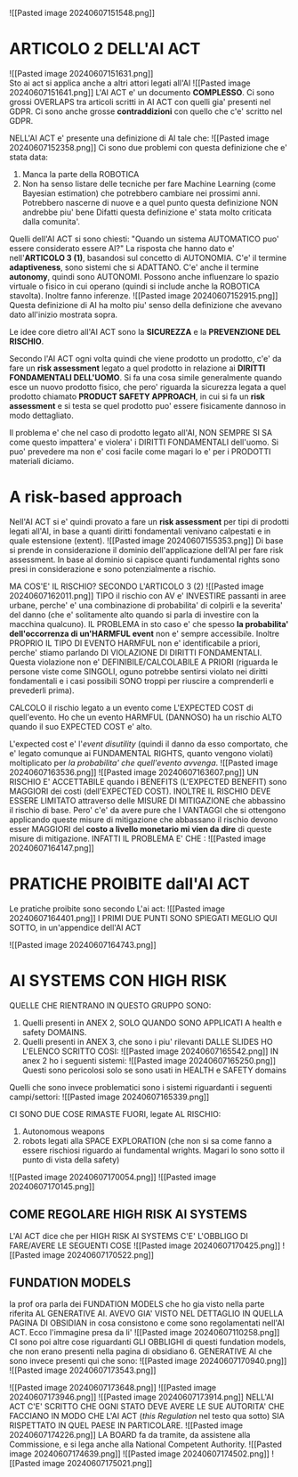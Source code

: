 ![[Pasted image 20240607151548.png]]
# ARTICOLO 2 DELL'AI ACT
![[Pasted image 20240607151631.png]]\
Sto ai act si applica anche a altri attori legati all'AI
![[Pasted image 20240607151641.png]]
L'AI ACT e' un documento **COMPLESSO**. Ci sono grossi OVERLAPS tra articoli scritti in AI ACT con quelli gia' presenti nel GDPR. Ci sono anche grosse **contraddizioni** con quello che c'e' scritto nel GDPR.

NELL'AI ACT e' presente una definizione di AI tale che:
![[Pasted image 20240607152358.png]]
Ci sono due problemi con questa definizione che e' stata data:
1. Manca la parte della ROBOTICA
2. Non ha senso listare delle tecniche per fare Machine Learning (come Bayesian estimation) che potrebbero cambiare nei prossimi anni. Potrebbero nascerne di nuove e a quel punto questa definizione NON andrebbe piu' bene
Difatti questa definizione e' stata molto criticata dalla comunita'.

Quelli dell'AI ACT si sono chiesti: "Quando un sistema AUTOMATICO puo' essere considerato essere AI?"
La risposta che hanno dato e' nell'**ARTICOLO 3 (1)**, basandosi sul concetto di AUTONOMIA.
C'e' il termine **adaptiveness**, sono sistemi che si ADATTANO. C'e' anche il termine **autonomy**, quindi sono AUTONOMI. Possono anche influenzare lo spazio virtuale o fisico in cui operano (quindi si include anche la ROBOTICA stavolta). Inoltre fanno inferenze.
![[Pasted image 20240607152915.png]]
Questa definizione di AI ha molto piu' senso della definizione che avevano dato all'inizio mostrata sopra. 

Le idee core dietro all'AI ACT sono la **SICUREZZA** e la **PREVENZIONE DEL RISCHIO**.

Secondo l'AI ACT ogni volta quindi che viene prodotto un prodotto, c'e' da fare un **risk assessment** legato a quel  prodotto in relazione ai **DIRITTI FONDAMENTALI DELL'UOMO**.
Si fa una cosa simile generalmente quando esce un nuovo prodotto fisico, che pero' riguarda la sicurezza legata a quel prodotto chiamato **PRODUCT SAFETY APPROACH**, in cui si fa un **risk assessment** e si testa se quel prodotto puo' essere fisicamente dannoso in modo dettagliato.

Il problema e' che nel caso di prodotto legato all'AI, NON SEMPRE SI SA come questo impattera' e violera' i DIRITTI FONDAMENTALI dell'uomo. Si puo' prevedere ma non e' cosi facile come magari lo e' per i PRODOTTI materiali diciamo. 

# A risk-based approach
Nell'AI ACT si e' quindi provato a fare un **risk assessment** per tipi di prodotti legati all'AI, in base a quanti diritti fondamentali venivano calpestati e in quale estensione (extent).
![[Pasted image 20240607155353.png]]
Di base si prende in considerazione il dominio dell'applicazione dell'AI per fare risk assessment. In base al dominio si capisce quanti fundamental rights sono presi in considerazione e sono potenzialmente a rischio.

MA COS'E' IL RISCHIO? SECONDO L'ARTICOLO 3 (2)
![[Pasted image 20240607162011.png]]
TIPO il rischio con AV e' INVESTIRE passanti in aree urbane, perche' e' una combinazione di probabilita' di colpirli e la severita' del danno (che e' solitamente alto quando si parla di investire con la macchina qualcuno).
IL PROBLEMA in sto caso e' che spesso **la probabilita' dell'occorrenza di un'HARMFUL event** non e' sempre accessibile.
Inoltre PROPRIO IL TIPO DI EVENTO HARMFUL non e' identificabile a priori, perche' stiamo parlando DI VIOLAZIONE DI DIRITTI FONDAMENTALI. Questa violazione non e' DEFINIBILE/CALCOLABILE A PRIORI (riguarda le persone viste come SINGOLI, oguno potrebbe sentirsi violato nei diritti fondamentali e i casi possibili SONO troppi per riuscire a comprenderli e prevederli prima).

CALCOLO il rischio legato a un evento come L'EXPECTED COST di quell'evento. Ho che un evento HARMFUL (DANNOSO) ha un rischio ALTO quando il suo EXPECTED COST e' alto.

L'expected cost e' l'*event disutility* (quindi il danno da esso comportato, che e' legato comunque ai FUNDAMENTAL RIGHTS, quanto vengono violati) moltiplicato per *la probabilita' che quell'evento avvenga*.
![[Pasted image 20240607163536.png]]
![[Pasted image 20240607163607.png]]
UN RISCHIO E' ACCETTABILE quando i BENEFITS (L'EXPECTED BENEFIT) sono MAGGIORI dei costi (dell'EXPECTED COST).
INOLTRE IL RISCHIO DEVE ESSERE LIMITATO attraverso delle MISURE DI MITIGAZIONE che abbassino il rischio di base. Pero' c'e' da avere pure che I VANTAGGI che si ottengono applicando queste misure di mitigazione che abbassano il rischio devono esser MAGGIORI del **costo a livello monetario mi vien da dire**  di queste misure di mitigazione.
INFATTI IL PROBLEMA E' CHE :
![[Pasted image 20240607164147.png]]

# PRATICHE PROIBITE dall'AI ACT
Le pratiche proibite sono secondo L'ai act:
![[Pasted image 20240607164401.png]]
I PRIMI DUE PUNTI SONO SPIEGATI MEGLIO QUI SOTTO, in un'appendice dell'AI ACT

![[Pasted image 20240607164743.png]]
# AI SYSTEMS CON HIGH RISK
QUELLE CHE RIENTRANO IN QUESTO GRUPPO SONO:
1. Quelli presenti in ANEX 2, SOLO QUANDO SONO  APPLICATI A health e safety DOMAINS.
2. Quelli presenti in ANEX 3, che sono i piu' rilevanti
DALLE SLIDES HO L'ELENCO SCRITTO COSI:
![[Pasted image 20240607165542.png]]
IN anex 2 ho i seguenti sistemi:
![[Pasted image 20240607165250.png]]
Questi sono pericolosi solo se sono usati in HEALTH e SAFETY domains

Quelli che sono invece problematici sono i sistemi riguardanti i seguenti campi/settori:
![[Pasted image 20240607165339.png]]

CI SONO DUE COSE RIMASTE FUORI, legate AL RISCHIO:
1. Autonomous weapons
2. robots legati alla SPACE EXPLORATION (che non si sa come fanno a essere rischiosi riguardo ai fundamental wrights. Magari lo sono sotto il punto di vista della safety)



![[Pasted image 20240607170054.png]]
![[Pasted image 20240607170145.png]]
## COME REGOLARE HIGH RISK AI SYSTEMS
L'AI ACT dice che per HIGH RISK AI SYSTEMS C'E' L'OBBLIGO DI FARE/AVERE LE SEGUENTI COSE
![[Pasted image 20240607170425.png]]
![[Pasted image 20240607170522.png]]

## FUNDATION MODELS
la prof ora parla dei FUNDATION MODELS che ho gia visto nella parte riferita AL GENERATIVE AI.
AVEVO GIA' VISTO NEL DETTAGLIO IN QUELLA PAGINA DI OBSIDIAN in cosa consistono e come sono regolamentati nell'AI ACT. Ecco l'immagine presa da li'
![[Pasted image 20240607110258.png]]
CI sono poi altre cose riguardanti GLI OBBLIGHI di questi fundation models, che non erano presenti nella pagina di obsidiano 6. GENERATIVE AI che sono invece presenti qui che sono:
![[Pasted image 20240607170940.png]]
![[Pasted image 20240607173543.png]]

![[Pasted image 20240607173648.png]]
![[Pasted image 20240607173946.png]]
![[Pasted image 20240607173914.png]]
NELL'AI ACT C'E' SCRITTO CHE OGNI STATO DEVE AVERE LE SUE AUTORITA' CHE FACCIANO IN MODO CHE L'AI ACT (*this Regulation* nel testo qua sotto) SIA RISPETTATO  IN QUEL PAESE IN PARTICOLARE.
![[Pasted image 20240607174226.png]]
LA BOARD fa da tramite, da assistene alla Commissione, e si lega anche alla National Competent Authority.
![[Pasted image 20240607174639.png]]
![[Pasted image 20240607174502.png]]
![[Pasted image 20240607175021.png]]